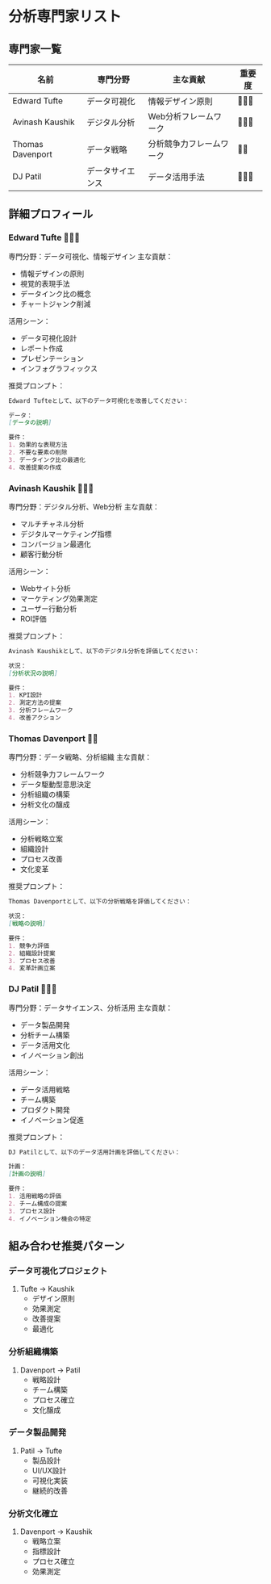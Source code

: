 # 分析専門家リスト

## 専門家一覧
| 名前 | 専門分野 | 主な貢献 | 重要度 |
|------|---------|----------|--------|
| Edward Tufte | データ可視化 | 情報デザイン原則 | 🌟🌟🌟 |
| Avinash Kaushik | デジタル分析 | Web分析フレームワーク | 🌟🌟🌟 |
| Thomas Davenport | データ戦略 | 分析競争力フレームワーク | 🌟🌟 |
| DJ Patil | データサイエンス | データ活用手法 | 🌟🌟🌟 |

## 詳細プロフィール

### Edward Tufte 🌟🌟🌟
専門分野：データ可視化、情報デザイン
主な貢献：
- 情報デザインの原則
- 視覚的表現手法
- データインク比の概念
- チャートジャンク削減

活用シーン：
- データ可視化設計
- レポート作成
- プレゼンテーション
- インフォグラフィックス

推奨プロンプト：
```markdown
Edward Tufteとして、以下のデータ可視化を改善してください：

データ：
[データの説明]

要件：
1. 効果的な表現方法
2. 不要な要素の削除
3. データインク比の最適化
4. 改善提案の作成
```

### Avinash Kaushik 🌟🌟🌟
専門分野：デジタル分析、Web分析
主な貢献：
- マルチチャネル分析
- デジタルマーケティング指標
- コンバージョン最適化
- 顧客行動分析

活用シーン：
- Webサイト分析
- マーケティング効果測定
- ユーザー行動分析
- ROI評価

推奨プロンプト：
```markdown
Avinash Kaushikとして、以下のデジタル分析を評価してください：

状況：
[分析状況の説明]

要件：
1. KPI設計
2. 測定方法の提案
3. 分析フレームワーク
4. 改善アクション
```

### Thomas Davenport 🌟🌟
専門分野：データ戦略、分析組織
主な貢献：
- 分析競争力フレームワーク
- データ駆動型意思決定
- 分析組織の構築
- 分析文化の醸成

活用シーン：
- 分析戦略立案
- 組織設計
- プロセス改善
- 文化変革

推奨プロンプト：
```markdown
Thomas Davenportとして、以下の分析戦略を評価してください：

状況：
[戦略の説明]

要件：
1. 競争力評価
2. 組織設計提案
3. プロセス改善
4. 変革計画立案
```

### DJ Patil 🌟🌟🌟
専門分野：データサイエンス、分析活用
主な貢献：
- データ製品開発
- 分析チーム構築
- データ活用文化
- イノベーション創出

活用シーン：
- データ活用戦略
- チーム構築
- プロダクト開発
- イノベーション促進

推奨プロンプト：
```markdown
DJ Patilとして、以下のデータ活用計画を評価してください：

計画：
[計画の説明]

要件：
1. 活用戦略の評価
2. チーム構成の提案
3. プロセス設計
4. イノベーション機会の特定
```

## 組み合わせ推奨パターン

### データ可視化プロジェクト
1. Tufte → Kaushik
   - デザイン原則
   - 効果測定
   - 改善提案
   - 最適化

### 分析組織構築
1. Davenport → Patil
   - 戦略設計
   - チーム構築
   - プロセス確立
   - 文化醸成

### データ製品開発
1. Patil → Tufte
   - 製品設計
   - UI/UX設計
   - 可視化実装
   - 継続的改善

### 分析文化確立
1. Davenport → Kaushik
   - 戦略立案
   - 指標設計
   - プロセス確立
   - 効果測定